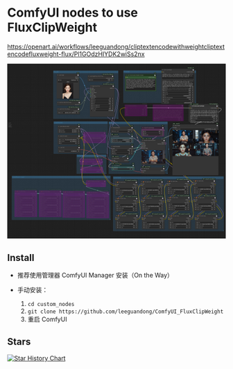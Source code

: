 # ComfyUI nodes to use FluxClipWeight

https://openart.ai/workflows/leeguandong/cliptextencodewithweightcliptextencodefluxweight-flux/Pl1GOdzHIYDK2wiSs2nx

![image](pulid_fluxclipweight.jpg)

## Install

- 推荐使用管理器 ComfyUI Manager 安装（On the Way）

- 手动安装：
    1. `cd custom_nodes`
    2. `git clone https://github.com/leeguandong/ComfyUI_FluxClipWeight`
    3. 重启 ComfyUI

## Stars

[![Star History Chart](https://api.star-history.com/svg?repos=leeguandong/ComfyUI_FluxClipWeight&type=Date)](https://star-history.com/#leeguandong/ComfyUI_FluxClipWeight&Date)





